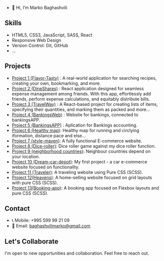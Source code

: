 
- 👋 Hi, I’m Marko Baghashvili

## Skills

- HTML5, CSS3, JavaScript, SASS, React
- Responsive Web Design
- Version Control: Git, GitHub
- ...

## Projects
- [Project 1 (Flavor-Tasty)](https://flavor-tasty.netlify.app/) : A real-world application for searching recipes, creating your own, bookmarking, and more.
- [Project 2 (DineShares)](https://dineshares.netlify.app/) : React application designed for seamless expense management among friends. With this app, effortlessly add friends, perform expense calculations, and equitably distribute bills.
- [Project 3 (TravelWay)](https://travel-way.netlify.app/) :  A React-based project for creating lists of items, specifying their quantities, and marking them as packed and more...
- [Project 4 (BankingsWeb)](https://bankingsweb.netlify.app/) : Website for bankings, connected to bankingsAPP.
- [Project 5 (BankingsAPP)](https://bankingsapp.netlify.app/) : Aplication for Bankings accounting.
- [Project 6 (Healthy map)](https://healthymap.netlify.app/): Healthy map for running and circlying iformation, distance pace and else... 
- [Project 7 (style-maven)](https://style-maven.netlify.app/): A fully functional E-commerce website.
- [Project 8 (Dice-roller)](https://beatmyroller.netlify.app/): Dice roller game against my dice roller function.
- [Project 9 (neighborhood countries)](https://neighborhoodies.netlify.app/): Neighbour countries depend on your location.
- [Project 10 (Dream-car-depot)](https://dream-car-depot.netlify.app/): My first project - a car e-commerce website focused on functionality.
- [Project 11 (Traveler)](https://marko010101.github.io/Travel/Traveler/): A traveling website using Pure CSS (SCSS).
- [Project 12(Heavens)](https://heavens.netlify.app/): A home-selling website focused on grid layouts with pure CSS (SCSS).
- [Project 13(Booking-app)](https://marko010101.github.io/booking-app/starter/): A booking app focused on Flexbox layouts and pure CSS (SCSS).

## Contact

- 📞 Mobile: +995 599 99 21 09
- 📧 Email: baghashvilimarko@gmail.com

## Let's Collaborate

I'm open to new opportunities and collaboration. Feel free to reach out.


